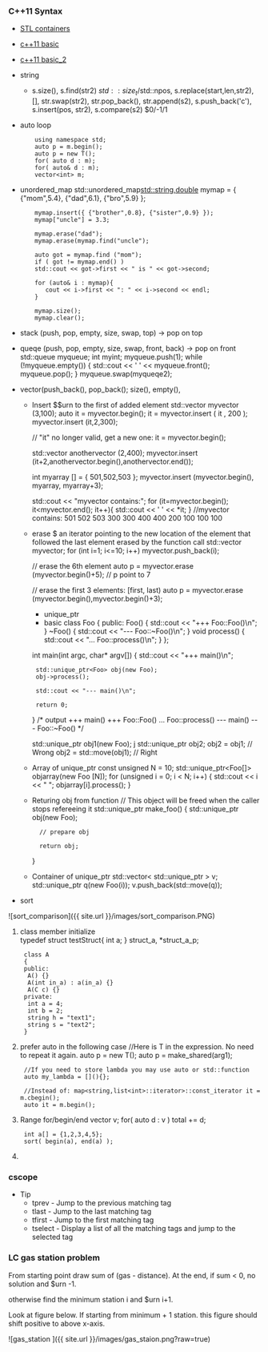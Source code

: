 ### C++11 Syntax

* [STL containers](http://www.cs.northwestern.edu/~riesbeck/programming/c++/stl-summary.html)
* [c++11 basic](http://blog.kavinyao.com/2014/02/cpp11-features)
* [c++11 basic_2](http://www.codeproject.com/Articles/570638/Ten-Cplusplus11-Features-Every-Cplusplus-Developer)

* string
   * s.size(), s.find(str2) $std::size_t/$std::npos, s.replace(start,len,str2), [], str.swap(str2), str.pop_back(), str.append(s2), s.push_back('c'), s.insert(pos, str2), s.compare(s2) $0/-1/1

* auto loop

          using namespace std;
          auto p = m.begin();
          auto p = new T();
          for( auto d : m);
          for( auto& d : m);
          vector<int> m;

* unordered_map
          std::unordered_map<std::string,double> mymap = {
             {"mom",5.4},
             {"dad",6.1},
             {"bro",5.9}
          }; 

          mymap.insert({ {"brother",0.8}, {"sister",0.9} });    
          mymap["uncle"] = 3.3;

          mymap.erase("dad"); 
          mymap.erase(mymap.find("uncle");

          auto got = mymap.find ("mom");
          if ( got != mymap.end() )
          std::cout << got->first << " is " << got->second;

          for (auto& i : mymap){
             cout << i->first << ": " << i->second << endl;
          }

          mymap.size();
          mymap.clear();

* stack (push, pop, empty, size, swap, top)    -> pop on top
* queqe (push, pop, empty, size, swap, front, back) -> pop on front
                        std::queue<int> myqueue;
                        int myint;
                        myqueue.push(1);
                        while (!myqueue.empty())
                        {
                           std::cout << ' ' << myqueue.front();
                           myqueue.pop();
                        }
                        myqueue.swap(myqueqe2);

* vector(push_back(), pop_back(); size(), empty(), 
   - Insert $$urn to the first of added element
        std::vector<int> myvector (3,100);
        auto it = myvector.begin();
        it = myvector.insert ( it , 200 );
        myvector.insert (it,2,300);

        // "it" no longer valid, get a new one:
        it = myvector.begin();

        std::vector<int> anothervector (2,400);
        myvector.insert (it+2,anothervector.begin(),anothervector.end());

        int myarray [] = { 501,502,503 };
        myvector.insert (myvector.begin(), myarray, myarray+3);

        std::cout << "myvector contains:";
        for (it=myvector.begin(); it<myvector.end(); it++){
           std::cout << ' ' << *it;
        }
        //myvector contains: 501 502 503 300 300 400 400 200 100 100 100

    - erase $ an iterator pointing to the new location of the element that followed the last element erased by the function call
        std::vector<int> myvector;
        for (int i=1; i<=10; i++) myvector.push_back(i);

        // erase the 6th element
        auto p = myvector.erase (myvector.begin()+5);
        // p point to 7 

        // erase the first 3 elements:  [first, last)
        auto p = myvector.erase (myvector.begin(),myvector.begin()+3);


        * unique_ptr
        - basic
        class Foo
        {
        public:
           Foo() { std::cout << "+++ Foo::Foo()\n"; }
           ~Foo() { std::cout << "--- Foo::~Foo()\n"; }
           void process() { std::cout << "... Foo::process()\n"; }
        };

        int main(int argc, char* argv[])
        {
           std::cout << "+++ main()\n";

           std::unique_ptr<Foo> obj(new Foo);
           obj->process();

           std::cout << "--- main()\n";

           return 0;
        }
        /* output
        +++ main()
        +++ Foo::Foo()
        ... Foo::process()
        --- main()
        --- Foo::~Foo()
        */

        std::unique_ptr<Foo> obj1(new Foo);   j
        std::unique_ptr<Foo> obj2;
        obj2 = obj1;             // Wrong
        obj2 = std::move(obj1);  // Right

   - Array of unique_ptr
        const unsigned N = 10;
        std::unique_ptr<Foo[]> objarray(new Foo [N]);
        for (unsigned i = 0; i < N; i++)
        {
           std::cout << i << " ";
           objarray[i].process();
        }

   - Returing obj from function
        // This object will be freed when the caller stops refereeing it
        std::unique_ptr<Foo> make_foo()
        {
           std::unique_ptr<Foo> obj(new Foo);

           // prepare obj

           return obj;
        }

   - Container of unique_ptr
        std::vector< std::unique_ptr<Foo> > v;
        std::unique_ptr<Foo> q(new Foo(i));
        v.push_back(std::move(q));

* sort    

 ![sort_comparison]({{ site.url }}/images/sort_comparison.PNG)

   
1. class member initialize  
        typedef struct testStruct{
         int a;
        } struct_a, *struct_a_p;

        class A
        {
        public:
         A() {}
         A(int in_a) : a(in_a) {}
         A(C c) {}
        private:
         int a = 4;
         int b = 2;
         string h = "text1";
         string s = "text2";
        }

2. prefer auto in the following case
        //Here is T in the expression. No need to repeat it again.
        auto p = new T();
        auto p = make_shared<T>(arg1);

        //If you need to store lambda you may use auto or std::function
        auto my_lambda = [](){};

        //Instead of: map<string,list<int>::iterator>::const_iterator it = m.cbegin(); 
        auto it = m.begin();

3. Range for/begin/end
        vector<int> v;
        for( auto d : v )
           total += d;

        int a[] = {1,2,3,4,5};
        sort( begin(a), end(a) );
4. 



### cscope
   * Tip
      * tprev - Jump to the previous matching tag 
      * tlast - Jump to the last matching tag 
      * tfirst - Jump to the first matching tag 
      * tselect - Display a list of all the matching tags and jump to the selected tag 


### LC gas station problem
From starting point draw sum of (gas - distance).
At the end, if sum < 0, no solution and $urn -1.  

otherwise find the minimum station i and $urn i+1.  

Look at figure below. If starting from minimum + 1 station. this figure should shift positive to above x-axis.

![gas_station ]({{ site.url }}/images/gas_staion.png?raw=true)

